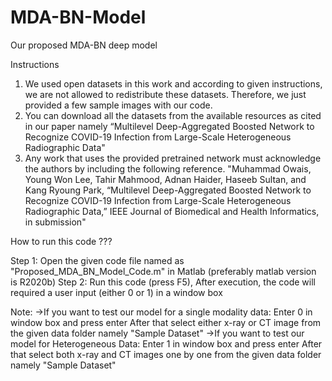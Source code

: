 # MDA-BN-Model
Our proposed MDA-BN deep model


Instructions
1. We used open datasets in this work and according to given instructions, we are not allowed to redistribute these datasets. Therefore, we just provided a few sample images with our code.
2. You can download all the datasets from the available resources as cited in our paper namely “Multilevel Deep-Aggregated Boosted Network to Recognize COVID-19 Infection from Large-Scale Heterogeneous Radiographic Data"
3. Any work that uses the provided pretrained network must acknowledge the authors by including the following reference.
"Muhammad Owais, Young Won Lee, Tahir Mahmood, Adnan Haider, Haseeb Sultan, and Kang Ryoung Park, “Multilevel Deep-Aggregated Boosted Network to Recognize COVID-19 Infection from Large-Scale Heterogeneous Radiographic Data,” IEEE Journal of Biomedical and Health Informatics, in submission"


How to run this code ???

Step 1: Open the given code file named as "Proposed_MDA_BN_Model_Code.m" in Matlab (preferably matlab version is R2020b)
Step 2: Run this code (press F5), After execution, the code will required a user input (either 0 or 1) in a window box

Note:
->If you want to test our model for a single modality data: Enter 0 in window box and press enter
  After that select either x-ray or CT image from the given data folder namely "Sample Dataset"
->If you want to test our model for Heterogeneous Data: Enter 1 in window box and press enter
  After that select both x-ray and CT images one by one from the given data folder namely "Sample Dataset"

